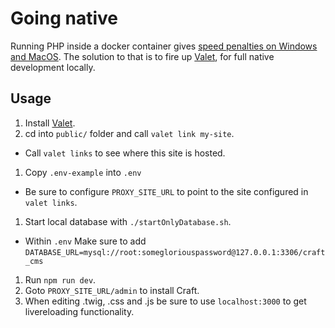 # Going native

Running PHP inside a docker container gives [speed penalties on Windows and MacOS](https://engageinteractive.co.uk/blog/making-docker-faster-on-mac). The solution to that is to fire up [Valet](https://laravel.com/docs/7.x/valet), for full native development locally.

## Usage

1. Install [Valet](https://laravel.com/docs/7.x/valet). 
1. cd into `public/` folder and call `valet link my-site`.
  - Call `valet links` to see where this site is hosted.
1. Copy `.env-example` into `.env`
  - Be sure to configure `PROXY_SITE_URL` to point to the site configured in `valet links`.
1. Start local database with `./startOnlyDatabase.sh`.
  - Within `.env` Make sure to add `DATABASE_URL=mysql://root:somegloriouspassword@127.0.0.1:3306/craft_cms`
1. Run `npm run dev`.
1. Goto `PROXY_SITE_URL/admin` to install Craft.
1. When editing .twig, .css and .js be sure to use `localhost:3000` to get livereloading functionality.
